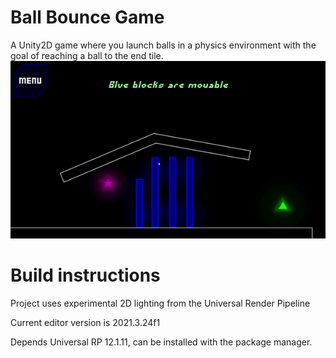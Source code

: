 # Ball Bounce Game
A Unity2D game where you launch balls in a physics environment with the goal of reaching a ball to the end tile.
![Demo](demo.gif)

# Build instructions

Project uses experimental 2D lighting from the Universal Render Pipeline

Current editor version is 2021.3.24f1

Depends Universal RP 12.1.11, can be installed with the package manager. 
